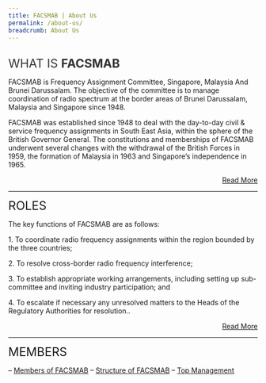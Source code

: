 ```yaml
---
title: FACSMAB | About Us
permalink: /about-us/
breadcrumb: About Us
---
```

<div class="section-content">
   <h2></h2>
   <p><span style="font-size: 24px; color: #333333;">WHAT IS&nbsp;</span><span class="bold-title-font" style="margin: 0px; padding: 0px; border: 0px; font-size: 24px; color: #333333;"><strong>FACSMAB</strong></span>&nbsp;</p>
   <p>FACSMAB is Frequency Assignment Committee, Singapore, Malaysia And Brunei Darussalam. The objective of the committee is to manage coordination of radio spectrum at the border areas of Brunei Darussalam, Malaysia and Singapore since 1948.</p>
   <p>FACSMAB was established since 1948 to deal with the day-to-day civil &amp; service frequency assignments in South East Asia, within the sphere of the British Governor General. The constitutions and memberships of FACSMAB underwent several changes with the withdrawal of the British Forces in 1959, the formation of Malaysia in 1963 and Singapore’s independence in 1965.</p>
   <p style="text-align: right;"><a href="/About-Us/History">Read More</a></p>
   <hr>
   <span style="font-size: 24px;">ROLES</span>
   <p>The key functions of FACSMAB are as follows:</p>
   <p>1. To coordinate radio frequency assignments within the region bounded by the three countries;</p>
   <p>2. To resolve cross-border radio frequency interference;</p>
   <p>3. To establish appropriate working arrangements, including setting up sub-committee and inviting industry participation; and</p>
   <p>4. To escalate if necessary any unresolved matters to the Heads of the Regulatory Authorities for resolution..</p>
   <p style="text-align: right;"><a href="/About-Us/Roles">Read More</a></p>
   <hr>
   <p><span style="font-size: x-large;">MEMBERS</span></p>
   <p>– <a href="/About-Us/Members">Members of FACSMAB</a> – <a href="/About-Us/Members">Structure of FACSMAB</a> – <a href="/About-Us/Top-Management">Top Management</a></p>
</div>
